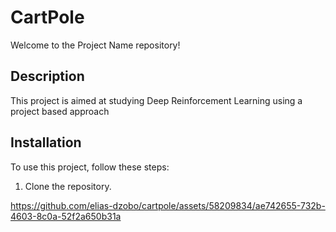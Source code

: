 # CartPole

Welcome to the Project Name repository!

## Description

This project is aimed at studying Deep Reinforcement Learning using a project based approach 

## Installation

To use this project, follow these steps:
1. Clone the repository.

https://github.com/elias-dzobo/cartpole/assets/58209834/ae742655-732b-4603-8c0a-52f2a650b31a

